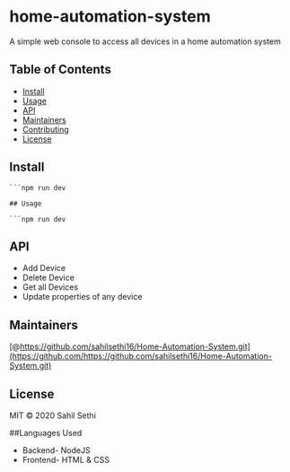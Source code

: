 # home-automation-system


A simple web console to access all devices in a home automation system

## Table of Contents

- [Install](#install)
- [Usage](#usage)
- [API](#api)
- [Maintainers](#maintainers)
- [Contributing](#contributing)
- [License](#license)


## Install

```npm install
```npm run dev

## Usage

```npm run dev
```

## API
- Add Device
- Delete Device
- Get all Devices
- Update properties of any device

## Maintainers

[@https://github.com/sahilsethi16/Home-Automation-System.git](https://github.com/https://github.com/sahilsethi16/Home-Automation-System.git)

## License

MIT © 2020 Sahil Sethi

##Languages Used

- Backend- NodeJS
- Frontend- HTML & CSS
